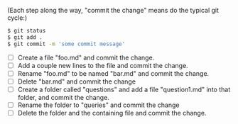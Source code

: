 (Each step along the way, "commit the change" means do the typical git cycle:)

```bash
$ git status
$ git add .
$ git commit -m 'some commit message'
```

- [ ] Create a file "foo.md" and commit the change.
- [ ] Add a couple new lines to the file and commit the change.
- [ ] Rename "foo.md" to be named "bar.md" and commit the change.
- [ ] Delete "bar.md" and commit the change
- [ ] Create a folder called "questions" and add a file "question1.md" into that folder, and commit the change.
- [ ] Rename the folder to "queries" and commit the change
- [ ] Delete the folder and the containing file and commit the change.
